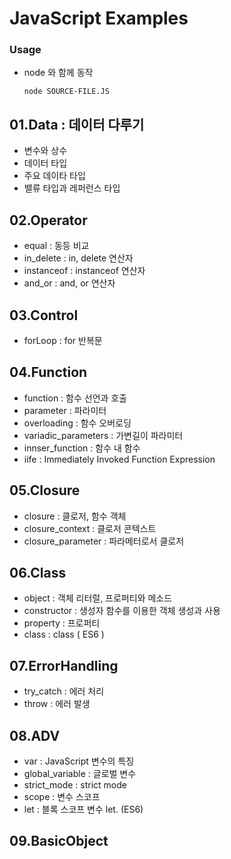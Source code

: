 # JavaScript Examples

### Usage
   - node 와 함께 동작
   
       `node SOURCE-FILE.JS`

## 01.Data : 데이터 다루기

* 변수와 상수
* 데이터 타입
* 주요 데이타 타입
* 밸류 타입과 레퍼런스 타입

## 02.Operator
   * equal : 동등 비교
   * in_delete : in, delete 연산자
   * instanceof : instanceof 연산자
   * and_or : and, or 연산자

## 03.Control
   * forLoop : for 반복문

## 04.Function
   * function : 함수 선언과 호출
   * parameter : 파라미터 
   * overloading : 함수 오버로딩
   * variadic_parameters : 가변길이 파라미터
   * innser_function : 함수 내 함수
   * iife : Immediately Invoked Function Expression

## 05.Closure
   * closure : 클로저, 함수 객체
   * closure_context : 클로저 콘텍스트
   * closure_parameter : 파라메터로서 클로저   

## 06.Class
   * object : 객체 리터럴, 프로퍼티와 메소드   
   * constructor : 생성자 함수를 이용한 객체 생성과 사용
   * property : 프로퍼티
   * class : class ( ES6 )

## 07.ErrorHandling
   * try_catch : 에러 처리
   * throw : 에러 발생   

## 08.ADV
   * var : JavaScript 변수의 특징
   * global_variable : 글로벌 변수
   * strict_mode : strict mode
   * scope : 변수 스코프
   * let : 블록 스코프 변수 let. (ES6)

## 09.BasicObject

   
